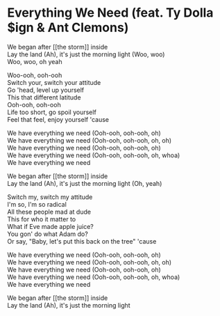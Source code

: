 # Everything We Need (feat. Ty Dolla $ign & Ant Clemons)

We began after [[the storm]] inside  
Lay the land (Ah), it's just the morning light (Woo, woo)  
Woo, woo, oh yeah  

Woo-ooh, ooh-ooh  
Switch your, switch your attitude  
Go 'head, level up yourself  
This that different latitude  
Ooh-ooh, ooh-ooh  
Life too short, go spoil yourself  
Feel that feel, enjoy yourself 'cause  

We have everything we need (Ooh-ooh, ooh-ooh, oh)  
We have everything we need (Ooh-ooh, ooh-ooh, oh, oh)  
We have everything we need (Ooh-ooh, ooh-ooh, oh)  
We have everything we need (Ooh-ooh, ooh-ooh, oh, whoa)  
We have everything we need  

We began after [[the storm]] inside  
Lay the land (Ah), it's just the morning light (Oh, yeah)  

Switch my, switch my attitude  
I'm so, I'm so radical  
All these people mad at dude  
This for who it matter to  
What if Eve made apple juice?  
You gon' do what Adam do?  
Or say, "Baby, let's put this back on the tree" 'cause  

We have everything we need (Ooh-ooh, ooh-ooh, oh)  
We have everything we need (Ooh-ooh, ooh-ooh, oh, oh)  
We have everything we need (Ooh-ooh, ooh-ooh, oh)  
We have everything we need (Ooh-ooh, ooh-ooh, oh, whoa)  
We have everything we need  

We began after [[the storm]] inside  
Lay the land (Ah), it's just the morning light
